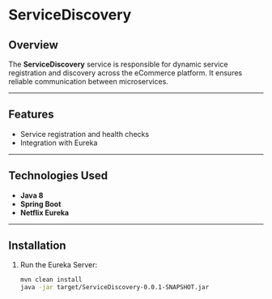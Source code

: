 # ServiceDiscovery

## Overview
The **ServiceDiscovery** service is responsible for dynamic service registration and discovery across the eCommerce platform. It ensures reliable communication between microservices.

---

## Features
- Service registration and health checks
- Integration with Eureka

---

## Technologies Used
- **Java 8**
- **Spring Boot**
- **Netflix Eureka**

---

## Installation
1. Run the Eureka Server:
   ```bash
   mvn clean install
   java -jar target/ServiceDiscovery-0.0.1-SNAPSHOT.jar
